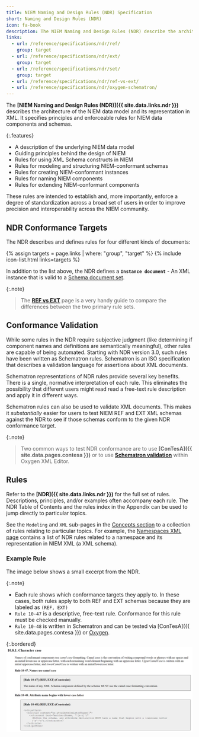 ```yaml
---
title: NIEM Naming and Design Rules (NDR) Specification
short: Naming and Design Rules (NDR)
icon: fa-book
description: The NIEM Naming and Design Rules (NDR) describe the architecture of the NIEM data model and its representation in XML.  It specifies principles and enforceable rules for NIEM data components and schemas.
links:
  - url: /reference/specifications/ndr/ref/
    group: target
  - url: /reference/specifications/ndr/ext/
    group: target
  - url: /reference/specifications/ndr/set/
    group: target
  - url: /reference/specifications/ndr/ref-vs-ext/
  - url: /reference/specifications/ndr/oxygen-schematron/
---
```


The **[NIEM Naming and Design Rules (NDR)]({{ site.data.links.ndr }})** describes the  architecture of the NIEM data model and its representation in XML.  It specifies principles and enforceable rules for NIEM data components and schemas.

{:.features}
- A description of the underlying NIEM data model
- Guiding principles behind the design of NIEM
- Rules for using XML Schema constructs in NIEM
- Rules for modeling and structuring NIEM-conformant schemas
- Rules for creating NIEM-conformant instances
- Rules for naming NIEM components
- Rules for extending NIEM-conformant components

These rules are intended to establish and, more importantly, enforce a degree of standardization across a broad set of users in order to improve precision and interoperability across the NIEM community.

<!--more-->

## NDR Conformance Targets

The NDR describes and defines rules for four different kinds of documents:

{% assign targets = page.links | where: "group", "target" %}
{% include icon-list.html links=targets %}

In addition to the list above, the NDR defines a **`Instance document`** - An XML instance that is valid to a [Schema document set](set/).

{:.note}
> The **[REF vs EXT](ref-vs-ext/)** page is a very handy guide to compare the differences between the two primary rule sets.

## Conformance Validation

While some rules in the NDR require subjective judgment (like determining if component names and definitions are semantically meaningful), other rules are capable of being automated.  Starting with NDR version 3.0, such rules have been written as Schematron rules.  Schematron is an ISO specification that describes a validation language for assertions about XML documents.

Schematron representations of NDR rules provide several key benefits.  There is a single, normative interpretation of each rule.  This eliminates the possibility that different users might read read a free-text rule description and apply it in different ways.

Schematron rules can also be used to validate XML documents.  This makes it *substantially* easier for users to test NIEM REF and EXT XML schemas against the NDR to see if those schemas conform to the given NDR conformance target.

{:.note}
> Two common ways to test NDR conformance are to use **[ConTesA]({{ site.data.pages.contesa }})** or to use **[Schematron validation](oxygen-schematron/)** within Oxygen XML Editor.

## Rules

Refer to the **[NDR]({{ site.data.links.ndr }})** for the full set of rules.  Descriptions, principles, and/or examples often accompany each rule.  The NDR Table of Contents and the rules index in the Appendix can be used to jump directly to particular topics.

See the `Modeling` and `XML` sub-pages in the [Concepts section](/reference/concepts/) to a collection of rules relating to particular topics.  For example, the [Namespaces XML page](/reference/concepts/namespace/xml/) contains a list of NDR rules related to a namespace and its representation in NIEM XML (a XML schema).

### Example Rule

The image below shows a small excerpt from the NDR.

{:.note}
- Each rule shows which conformance targets they apply to.  In these cases, both rules apply to both REF and EXT schemas because they are labeled as `(REF, EXT)`
- `Rule 10-47` is a descriptive, free-text rule.  Conformance for this rule must be checked manually.
- `Rule 10-48` is written in Schematron and can be tested via [ConTesA]({{ site.data.pages.contesa }}) or [Oxygen](oxygen-schematron/).

{:.bordered}
![Example rules](assets/rule-examples.png)
